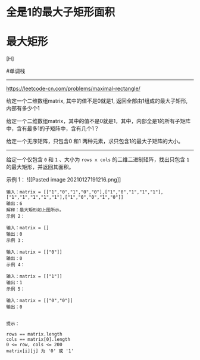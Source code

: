 # 全是1的最大子矩形面积
# 最大矩形


[H]

#单调栈

---


https://leetcode-cn.com/problems/maximal-rectangle/


给定一个二维数组matrix, 其中的值不是0就是1, 返回全部由1组成的最大子矩形, 内部有多少个1


给定一个二维数组matrix，其中的值不是0就是1，其中，内部全是1的所有子矩阵中，含有最多1的子矩阵中，含有几个1？


给定一个无序矩阵，只包含0 和1 两种元素，求只包含1的最大子矩阵的大小。

---

给定一个仅包含 `0` 和 `1` 、大小为 `rows x cols` 的二维二进制矩阵，找出只包含 `1` 的最大矩形，并返回其面积。


示例 1：
![[Pasted image 20210127191216.png]]

```text
输入：matrix = [["1","0","1","0","0"],["1","0","1","1","1"], 
["1","1","1","1","1"],["1","0","0","1","0"]]
输出：6
解释：最大矩形如上图所示。
示例 2：

输入：matrix = []
输出：0
示例 3：

输入：matrix = [["0"]]
输出：0
示例 4：

输入：matrix = [["1"]]
输出：1
示例 5：

输入：matrix = [["0","0"]]
输出：0
 

提示：

rows == matrix.length
cols == matrix[0].length
0 <= row, cols <= 200
matrix[i][j] 为 '0' 或 '1'
```